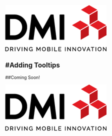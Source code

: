 [![DMI Logo](/img/DMI_Logo.png)](https://dminc.com/)

#Adding Tooltips
---

##Coming Soon!

[![DMI Logo](/img/DMI_Logo.png)](https://dminc.com/)
